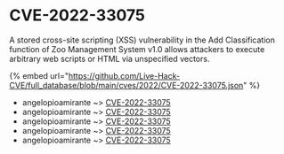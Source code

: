 # CVE-2022-33075

A stored cross-site scripting (XSS) vulnerability in the Add Classification function of Zoo Management System v1.0 allows attackers to execute arbitrary web scripts or HTML via unspecified vectors.

{% embed url="https://github.com/Live-Hack-CVE/full_database/blob/main/cves/2022/CVE-2022-33075.json" %}


* angelopioamirante ~> [CVE-2022-33075](https://www.alice-snow.ru/2022/database/cve-2022-33075/cve-2022-33075-angelopioamirante)
* angelopioamirante ~> [CVE-2022-33075](https://www.alice-snow.ru/2022/database/cve-2022-33075/cve-2022-33075-angelopioamirante)
* angelopioamirante ~> [CVE-2022-33075](https://www.alice-snow.ru/2022/database/cve-2022-33075/cve-2022-33075-angelopioamirante)
* angelopioamirante ~> [CVE-2022-33075](https://www.alice-snow.ru/2022/database/cve-2022-33075/cve-2022-33075-angelopioamirante)
* angelopioamirante ~> [CVE-2022-33075](https://www.alice-snow.ru/2022/database/cve-2022-33075/cve-2022-33075-angelopioamirante)